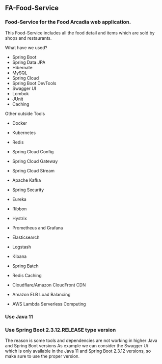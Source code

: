 ## FA-Food-Service

### Food-Service for the Food Arcadia web application.

This Food-Service includes all the food detail and items which are sold by shops and restaurants.

What have we used?
* Spring Boot
* Spring Data JPA
* Hibernate
* MySQL
* Spring Cloud
* Spring Boot DevTools
* Swagger UI
* Lombok
* JUnit
* Caching


Other outside Tools

* Docker
* Kubernetes
* Redis
* Spring Cloud Config
* Spring Cloud Gateway
* Spring Cloud Stream
* Apache Kafka
* Spring Security
* Eureka
* Ribbon
* Hystrix
* Prometheus and Grafana
* Elasticsearch
* Logstash
* Kibana
* Spring Batch


* Redis Caching
* Cloudflare/Amazon CloudFront CDN
* Amazon ELB Load Balancing
* AWS Lambda Serverless Computing

### Use Java 11 
### Use Spring Boot 2.3.12.RELEASE type version

The reason is some tools and dependencies are not working in higher Java and Spring Boot versions
As example we can consider the Swagger Ui which is only available in the Java 11 and Spring Boot 2.3.12 versions,
so make sure to use the proper version. 
